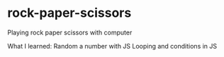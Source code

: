 # rock-paper-scissors
Playing rock paper scissors with computer

What I learned:
    Random a number with JS
    Looping and conditions in JS